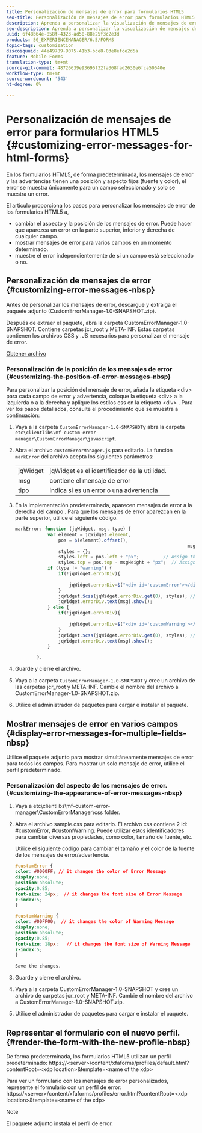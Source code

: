 ```yaml
---
title: Personalización de mensajes de error para formularios HTML5
seo-title: Personalización de mensajes de error para formularios HTML5
description: Aprenda a personalizar la visualización de mensajes de error para formularios HTML5, incluido cómo cambiar su posición y apariencia.
seo-description: Aprenda a personalizar la visualización de mensajes de error para formularios HTML5, incluido cómo cambiar su posición y apariencia.
uuid: 6f48b64e-858f-4323-ad50-88e25f3c2e3d
products: SG_EXPERIENCEMANAGER/6.5/FORMS
topic-tags: customization
discoiquuid: 44e49789-9075-41b3-bce8-03e8efce2d5a
feature: Mobile Forms
translation-type: tm+mt
source-git-commit: 48726639e93696f32fa368fad2630e6fca50640e
workflow-type: tm+mt
source-wordcount: '543'
ht-degree: 0%

---
```



# Personalización de mensajes de error para formularios HTML5 {#customizing-error-messages-for-html-forms}

En los formularios HTML5, de forma predeterminada, los mensajes de error y las advertencias tienen una posición y aspecto fijos (fuente y color), el error se muestra únicamente para un campo seleccionado y solo se muestra un error.

El artículo proporciona los pasos para personalizar los mensajes de error de los formularios HTML5 a,

* cambiar el aspecto y la posición de los mensajes de error. Puede hacer que aparezca un error en la parte superior, inferior y derecha de cualquier campo.
* mostrar mensajes de error para varios campos en un momento determinado.
* muestre el error independientemente de si un campo está seleccionado o no.

## Personalización de mensajes de error  {#customizing-error-messages-nbsp}

Antes de personalizar los mensajes de error, descargue y extraiga el paquete adjunto (CustomErrorManager-1.0-SNAPSHOT.zip).

Después de extraer el paquete, abra la carpeta CustomErrorManager-1.0-SNAPSHOT. Contiene carpetas jcr_root y META-INF. Estas carpetas contienen los archivos CSS y .JS necesarios para personalizar el mensaje de error.

[Obtener archivo](assets/customerrormanager-1.0-snapshot.zip)

### Personalización de la posición de los mensajes de error  {#customizing-the-position-of-error-messages-nbsp}

Para personalizar la posición del mensaje de error, añada la etiqueta &lt;div> para cada campo de error y advertencia, coloque la etiqueta &lt;div> a la izquierda o a la derecha y aplique los estilos css en la etiqueta &lt;div> . Para ver los pasos detallados, consulte el procedimiento que se muestra a continuación:

1. Vaya a la carpeta `CustomErrorManager-1.0-SNAPSHOT`y abra la carpeta `etc\clientlibs\mf-custom-error-manager\CustomErrorManager\javascript`.
1. Abra el archivo `customErrorManager.js` para editarlo. La función `markError` del archivo acepta los siguientes parámetros:

   |  |  |
   |---|---|
   | jqWidget | jqWidget es el identificador de la utilidad. |
   | msg | contiene el mensaje de error |
   | tipo | indica si es un error o una advertencia |

1. En la implementación predeterminada, aparecen mensajes de error a la derecha del campo . Para que los mensajes de error aparezcan en la parte superior, utilice el siguiente código.

   ```javascript
   markError: function (jqWidget, msg, type) {
               var element = jqWidget.element,                                //Gives the div containing widget
                   pos = $(element).offset(),                          //Calculates the position of the div in the view port
                                                                   msgHeight = xfalib.view.util.TextMetrics.measureExtent(msg).height + 5;  //Calculating the height of the Error Message
                   styles = {};
                   styles.left = pos.left + "px";         // Assign the desired left position using pos.left. Here it is calculated for exact left of the field
                   styles.top = pos.top - msgHeight + "px";  // Assign the desired top position using pos.top. Here it is calculated for top of the field
               if (type != "warning") {
                   if(!jqWidget.errorDiv){
                                                                                   //Adding the warning div if it is not present already
                       jqWidget.errorDiv=$("<div id='customError'></div>").appendTo('body');
                   }
                   jqWidget.$css(jqWidget.errorDiv.get(0), styles); // Applying the styles to the warning div
                   jqWidget.errorDiv.text(msg).show();                     //Showing the warning message
               } else {
                   if(!jqWidget.errorDiv){
                                                                                   //Adding the error div if it is not present already
                       jqWidget.errorDiv=$("<div id='customWarning'></div>").appendTo('body');
                   }
                   jqWidget.$css(jqWidget.errorDiv.get(0), styles); // Applying the styles to the error div
                   jqWidget.errorDiv.text(msg).show();                     //Showing the warning message
               }
   
           },
   ```

1. Guarde y cierre el archivo.
1. Vaya a la carpeta `CustomErrorManager-1.0-SNAPSHOT` y cree un archivo de las carpetas jcr_root y META-INF. Cambie el nombre del archivo a CustomErrorManager-1.0-SNAPSHOT.zip.
1. Utilice el administrador de paquetes para cargar e instalar el paquete.

## Mostrar mensajes de error en varios campos  {#display-error-messages-for-multiple-fields-nbsp}

Utilice el paquete adjunto para mostrar simultáneamente mensajes de error para todos los campos. Para mostrar un solo mensaje de error, utilice el perfil predeterminado.

### Personalización del aspecto de los mensajes de error.  {#customizing-the-appearance-of-error-messages-nbsp}

1. Vaya a etc\clientlibs\mf-custom-error-manager\CustomErrorManager\css folder.

1. Abra el archivo sample.css para editarlo. El archivo css contiene 2 id: #customError, #customWarning. Puede utilizar estos identificadores para cambiar diversas propiedades, como color, tamaño de fuente, etc.

   Utilice el siguiente código para cambiar el tamaño y el color de la fuente de los mensajes de error/advertencia.

   ```css
   #customError {
   color: #0000FF; // it changes the color of Error Message
   display:none;
   position:absolute;
   opacity:0.85;
   font-size: 24px;  // it changes the font size of Error Message
   z-index:5;
   }
   
   #customWarning {
   color: #00FF00;  // it changes the color of Warning Message
   display:none;
   position:absolute;
   opacity:0.85;
   font-size: 18px;   // it changes the font size of Warning Message
   z-index:5;
   }
   
   Save the changes.
   ```

1. Guarde y cierre el archivo.
1. Vaya a la carpeta CustomErrorManager-1.0-SNAPSHOT y cree un archivo de carpetas jcr_root y META-INF. Cambie el nombre del archivo a CustomErrorManager-1.0-SNAPSHOT.zip.
1. Utilice el administrador de paquetes para cargar e instalar el paquete.

## Representar el formulario con el nuevo perfil.  {#render-the-form-with-the-new-profile-nbsp}

De forma predeterminada, los formularios HTML5 utilizan un perfil predeterminado: https://&lt;server>/content/xfaforms/profiles/default.html?contentRoot=&lt;xdp location>&amp;template=&lt;name of the xdp>

Para ver un formulario con los mensajes de error personalizados, represente el formulario con un perfil de error: https://&lt;server>/content/xfaforms/profiles/error.html?contentRoot=&lt;xdp location>&amp;template=&lt;name of the xdp>

>[!NOTE]
>
>El paquete adjunto instala el perfil de error.

